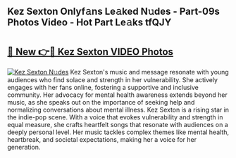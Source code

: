 ## Kez Sexton Onlyf𝚊ns Le𝚊ked N𝚞des - Part-09s Photos Video - Hot Part Le𝚊ks tfQJY

# <h2><a href="http://ab73364.deff.icu/?id=Kez+Sexton">🔗 New 👉🔴 Kez Sexton VIDEO Photos</a></h2>

[![Kez Sexton N𝚞des](https://i.imgur.com/rIISA9y.gif)](http://ab73364.deff.icu/?id=Kez+Sexton)
Kez Sexton's music and message resonate with young audiences who find solace and strength in her vulnerability. She actively engages with her fans online, fostering a supportive and inclusive community. Her advocacy for mental health awareness extends beyond her music, as she speaks out on the importance of seeking help and normalizing conversations about mental illness. Kez Sexton is a rising star in the indie-pop scene. With a voice that evokes vulnerability and strength in equal measure, she crafts heartfelt songs that resonate with audiences on a deeply personal level. Her music tackles complex themes like mental health, heartbreak, and societal expectations, making her a voice for her generation.
